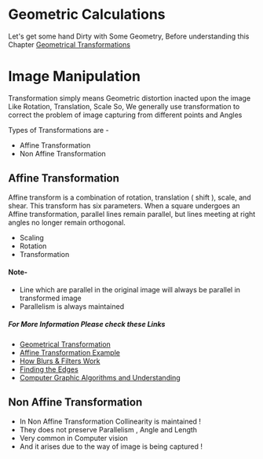 # Geometric Calculations
Let's get some hand Dirty with Some Geometry, Before understanding this Chapter [Geometrical Transformations](https://github.com/Kartikkh/OpenCv-Starter/blob/master/GeometricTransformations.ppt)

# Image Manipulation
Transformation simply means Geometric distortion inacted upon the image Like Rotation, Translation, Scale
So, We generally use transformation to correct the problem of image capturing from different points and Angles

Types of Transformations are -
- Affine Transformation
- Non Affine Transformation



## Affine Transformation

 Affine transform is a combination of rotation, translation ( shift ), scale, and shear.
 This transform has six parameters. When a square undergoes an Affine transformation, parallel lines remain parallel,
 but lines meeting at right angles no longer remain orthogonal.

- Scaling
- Rotation
- Transformation


#### Note-
- Line which are parallel in the original image will always be parallel in transformed image
- Parallelism is always maintained

##### For More Information Please check these Links
- [Geometrical Transformation](http://opencv-python-tutroals.readthedocs.io/en/latest/py_tutorials/py_imgproc/py_geometric_transformations/py_geometric_transformations.html)
- [Affine Transformation Example](https://www.learnopencv.com/warp-one-triangle-to-another-using-opencv-c-python/)
- [How Blurs & Filters Work](https://www.youtube.com/watch?v=C_zFhWdM4ic&t=301s)
- [Finding the Edges](https://www.youtube.com/watch?v=uihBwtPIBxM&list=PLzH6n4zXuckoRdljSlM2k35BufTYXNNeF&index=2)
- [Computer Graphic Algorithms and Understanding](http://lodev.org/cgtutor/)

## Non Affine Transformation

- In Non Affine Transformation Collinearity is maintained !
- They does not preserve Parallelism , Angle and Length
- Very common in Computer vision
- And it arises due to the way of image is being captured !